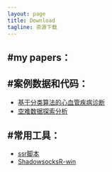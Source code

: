 ```yaml
---
layout: page
title: Download
tagline: 资源下载
---
```


## #my papers：


## #案例数据和代码：

+ [基于分类算法的心血管疾病诊断](/download/基于分类算法的心血管疾病诊断.rar)
+ [空难数据探索分析](/download/空难数据探索分析.rar)


## #常用工具：

+ [ssr脚本](/download/ssr.sh)
+ [ShadowsocksR-win](/download/ShadowsocksR-win.rar)



